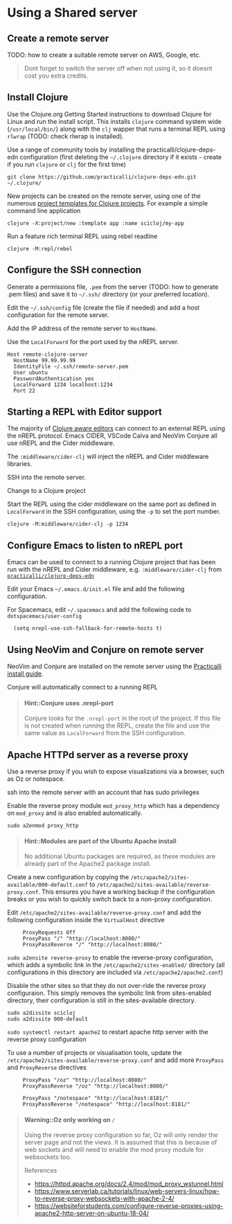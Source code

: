# Using a Shared server

## Create a remote server
TODO: how to create a suitable remote server on AWS, Google, etc.

> Dont forget to switch the server off when not using it, so it doesnt cost you extra credits.


## Install Clojure
Use the Clojure.org Getting Started instructions to download Clojure for Linux and run the install script.  This installs `clojure` command system wide (`/usr/local/bin/`) along with the `clj` wapper that runs a terminal REPL using `rlwrap` (TODO: check rlwrap is installed).

Use a range of community tools by installing the practicalli/clojure-deps-edn configuration (first deleting the `~/.clojure` directory if it exists - create if you run `clojure` or `clj` for the first time)

```
git clone https://github.com/practicalli/clojure-deps-edn.git ~/.clojure/
```

New projects can be created on the remote server, using one of the numerous [project templates for Clojure projects](https://practicalli.github.io/clojure/clojure-tools/projects/create.html).  For example a simple command line application

```
clojure -X:project/new :template app :name scicloj/my-app
```

Run a feature rich terminal REPL using rebel readline

```
clojure -M:repl/rebel
```


## Configure the SSH connection
Generate a permissions file, `.pem` from the server (TODO: how to generate .pem files) and save it to `~/.ssh/` directory (or your preferred location).

Edit the `~/.ssh/config` file (create the file if needed) and add a host configuration for the remote server.

Add the IP address of the remote server to `HostName`.

Use the `LocalForward` for the port used by the nREPL server.

```
Host remote-clojure-server
  HostName 99.99.99.99
  IdentityFile ~/.ssh/remote-server.pem
  User ubuntu
  PasswordAuthentication yes
  LocalForward 1234 localhost:1234
  Port 22
```

## Starting a REPL with Editor support
The majority of [Clojure aware editors](https://practicalli.github.io/clojure/clojure-editors/) can connect to an external REPL using the nREPL protocol.  Emacs CIDER, VSCode Calva and NeoVim Conjure all use nREPL and the Cider middleware.

The `:middleware/cider-clj` will inject the nREPL and Cider middleware libraries.

SSH into the remote server.

Change to a Clojure project

Start the REPL using the cider middleware on the same port as defined in `LocalForward` in the SSH configuration, using the `-p` to set the port number.

```shell
clojure -M:middleware/cider-clj -p 1234
```


## Configure Emacs to listen to nREPL port
Emacs can be used to connect to a running Clojure project that has been run with the nREPL and Cider middleware, e.g. `:middleware/cider-clj` from [`practicalli/clojure-deps-edn`](http://practicalli.github.io/clojure/clojure-tools/install/community-tools.html)

Edit your Emacs `~/.emacs.d/init.el` file and add the following configuration.

For Spacemacs, edit `~/.spacemacs` and add the following code to `dotspacemacs/user-config`

```elisp
  (setq nrepl-use-ssh-fallback-for-remote-hosts t)
```


## Using NeoVim and Conjure on remote server
NeoVim and Conjure are installed on the remote server using the [Practicalli install guide](https://practicalli.github.io/clojure/clojure-editors/editor-install-guides/neovim-conjure.html).

Conjure will automatically connect to a running REPL

> #### Hint::Conjure uses .nrepl-port
> Conjure looks for the `.nrepl-port` in the root of the project.  If this file is not created when running the REPL, create the file and use the same value as `LocalForward` from the SSH configuration.


## Apache HTTPd server as a reverse proxy
Use a reverse proxy if you wish to expose visualizations via a browser, such as Oz or notespace.

ssh into the remote server with an account that has sudo privileges

Enable the reverse proxy module `mod_proxy_http` which has a dependency on `mod_proxy` and is also enabled automatically.

```shell
sudo a2enmod proxy_http
```

> #### Hint::Modules are part of the Ubuntu Apache install
> No additional Ubuntu packages are required, as these modules are already part of the Apache2 package install.

Create a new configuration by copying the `/etc/apache2/sites-available/000-default.conf` to `/etc/apache2/sites-available/reverse-proxy.conf`.  This ensures you have a working backup if the configuration breaks or you wish to quickly switch back to a non-proxy configuration.

Edit `/etc/apache2/sites-available/reverse-proxy.conf` and add the following configuration inside the `VirtualHost` directive
```
     ProxyRequests Off
     ProxyPass "/" "http://localhost:8080/"
     ProxyPassReverse "/" "http://localhost:8080/"
```

`sudo a2ensite reverse-proxy` to enable the reverse-proxy configuration, which adds a symbolic link in the `/etc/apache2/sites-enabled/` directory (all configurations in this directory are included via `/etc/apache2/apache2.conf`)

Disable the other sites so that they do not over-ride the reverse proxy configuraion.  This simply removes the symbolic link from sites-enabled directory, their configuration is still in the sites-available directory.

```
sudo a2dissite scicloj
sudo a2dissite 000-default
```

`sudo systemctl restart apache2` to restart apache http server with the reverse proxy configuration


To use a number of projects or visualisation tools, update the `/etc/apache2/sites-available/reverse-proxy.conf` and add more `ProxyPass` and `ProxyReverse` directives

```
     ProxyPass "/oz" "http://localhost:8080/"
     ProxyPassReverse "/oz" "http://localhost:8080/"

     ProxyPass "/notespace" "http://localhost:8181/"
     ProxyPassReverse "/notespace" "http://localhost:8181/"
```

> #### Warning::Oz only working on `/`
> Using the reverse proxy configuration so far, Oz will only render the server page and not the views.  It is assumed that this is because of web sockets and will need to enable the mod proxy module for websockets too.
>
> References
> * https://httpd.apache.org/docs/2.4/mod/mod_proxy_wstunnel.html
> * https://www.serverlab.ca/tutorials/linux/web-servers-linux/how-to-reverse-proxy-websockets-with-apache-2-4/
> * https://websiteforstudents.com/configure-reverse-proxies-using-apache2-http-server-on-ubuntu-18-04/
